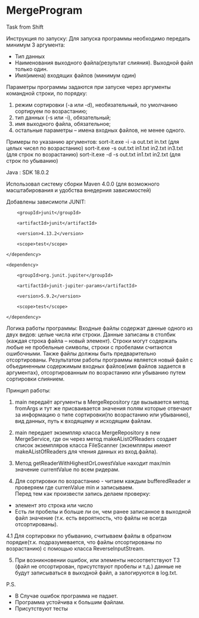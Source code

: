 # MergeProgram
Task from Shift



Инструкция по запуску: 
Для запуска программы необходимо передать минимум 3 аргумента: 
- Тип данных
- Наименования выходного файла(результат слияния). Выходной файл только один.
- Имя(имена) входящих файлов (минимум один)

Параметры программы задаются при запуске через аргументы командной строки, по порядку:
1. режим сортировки (-a или -d), необязательный, по умолчанию сортируем по возрастанию;
2. тип данных (-s или -i), обязательный;
3. имя выходного файла, обязательное;
4. остальные параметры – имена входных файлов, не менее одного.


Примеры по указанию аргументов:
sort-it.exe -i -a out.txt in.txt (для целых чисел по возрастанию)
sort-it.exe -s out.txt in1.txt in2.txt in3.txt (для строк по возрастанию)
sort-it.exe -d -s out.txt in1.txt in2.txt (для строк по убыванию)

Java : SDK 18.0.2

Использовал систему сборки Maven 4.0.0 (для возможного масштабирования и удобства внедерния зависимостей)

Добавлены зависимоти JUNIT:

<dependency>
        
        <groupId>junit</groupId>
        
        <artifactId>junit</artifactId>
        
        <version>4.13.2</version>
        
        <scope>test</scope>
        
    </dependency>
  
    <dependency>
    
        <groupId>org.junit.jupiter</groupId>
        
        <artifactId>junit-jupiter-params</artifactId>
        
        <version>5.9.2</version>
        
        <scope>test</scope>
        
    </dependency>


Логика работы программы:
Входные файлы содержат данные одного из двух видов: целые числа или строки. Данные записаны
в столбик (каждая строка файла – новый элемент). Строки могут содержать любые не пробельные
символы, строки с пробелами считаются ошибочными. Также файлы должны быть предварительно
отсортированы.
Результатом работы программы является новый файл с объединенным содержимым
входных файлов(имя файлов задается в аргументах), отсортированным по возрастанию или убыванию путем сортировки слиянием.


Принцип работы:

1. main передаёт аргументы в MergeRepository где вызывается метод fromArgs и тут же присваивается значения полям которые
отвечают за информацию о типе сортировки(по возрастанию или убыванию), вид данных, путь к входящему и исходящим файлам.

2. main передает экземпляр класса MergeRepository в new MergeService, где он через метод makeAListOfReaders создает список экземпляров класса FileScanner (экземпляры имеют makeAListOfReaders для чтения данных из вход.файла).

3. Метод getReaderWithHighestOrLowestValue находит max/min значение currentValue по всем ридерам.

4. Для сортировки по возрастанию - читаем каждым bufferedReader и проверяем где currenValue min и записываем.  
Перед тем как произвести запись делаем проверку:
 - элемент это строка или число
 - Есть ли пробелы и больше ли он, чем ранее записанное в выходной файл значение (т.к. есть вероятность, что файлы не всегда отсортированы).

4.1 Для сортировки по убыванию, считываем файлы в обратном порядке(т.к. подразумевается, что файлы отсортированы по возрастанию) с помощью класса ReverseInputStream.

5. При возникновении ошибок, или элементы несоответствуют ТЗ (файл не отсортирован, присутствуют пробелы и т.д.) данные не будут записываться в выходной файл, а залогируются в log.txt.

P.S. 
- В Случае ошибок программа не падает. 
- Программа устойчива к большим файлам.
- Присутствуют тесты 
